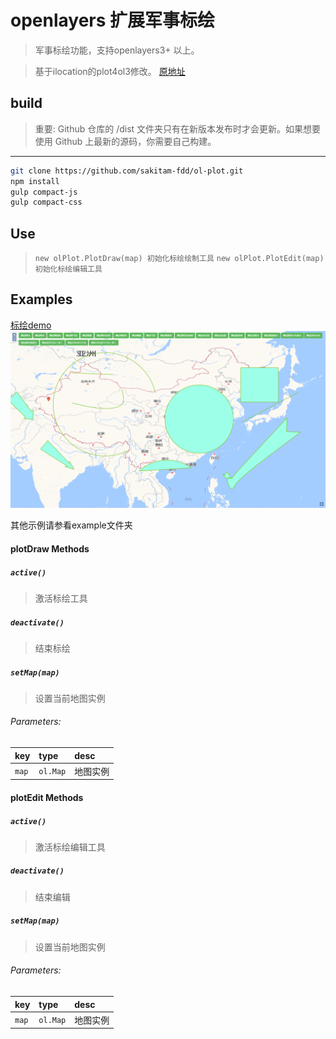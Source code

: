 # openlayers 扩展军事标绘

> 军事标绘功能，支持openlayers3+ 以上。

> 基于ilocation的plot4ol3修改。 [原地址](http://git.oschina.net/ilocation/plot)

## build

> 重要: Github 仓库的 /dist 文件夹只有在新版本发布时才会更新。如果想要使用 Github 上最新的源码，你需要自己构建。

---

```bash
git clone https://github.com/sakitam-fdd/ol-plot.git
npm install
gulp compact-js
gulp compact-css
```

## Use

> `new olPlot.PlotDraw(map) 初始化标绘绘制工具`
> `new olPlot.PlotEdit(map) 初始化标绘编辑工具`

## Examples
[标绘demo](http://htmlpreview.github.io/?https://github.com/pingpingEE/ol-plot/blob/V1.0.0/examples/index.html)
![标绘图](https://github.com/pingpingEE/ol-plot/blob/V1.0.0/images/readme/plot.png)

其他示例请参看example文件夹

#### plotDraw Methods

##### `active()`

> 激活标绘工具

##### `deactivate()`

> 结束标绘

##### `setMap(map)`

> 设置当前地图实例

###### Parameters:

| key | type | desc |
| :--- | :--- | :---------- |
| `map` | `ol.Map` | 地图实例 |


#### plotEdit Methods

##### `active()`

> 激活标绘编辑工具

##### `deactivate()`

> 结束编辑

##### `setMap(map)`

> 设置当前地图实例

###### Parameters:

| key | type | desc |
| :--- | :--- | :---------- |
| `map` | `ol.Map` | 地图实例 |
